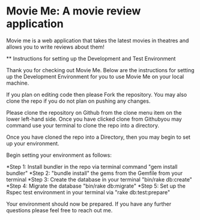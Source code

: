 # Movie Me: A movie review application
Movie me is a web application that takes the latest movies in theatres and allows you to write reviews about them!

** Instructions for setting up the Development and Test Environment

Thank you for checking out Movie Me. Below are the instructions for setting up the Development Environment for you to use Movie Me on your local machine.

If you plan on editing code then please Fork the repository. You may also clone the repo if you do not plan on pushing any changes.

Please clone the repository on Github from the clone menu item on the lower left-hand side. Once you have clicked clone from Githubyou may command use your terminal to clone the repo into a directory.

Once you have cloned the repo into a Directory, then you may begin to set up your environment.

Begin setting your environment as follows:

  *Step 1: Install bundler in the repo via terminal command "gem install bundler"
  *Step 2: "bundle install" the gems from the Gemfile from your terminal
  *Step 3: Create the database in your terminal "bin/rake db:create"
  *Step 4: Migrate the database "bin/rake db:migrate"
  *Step 5: Set up the Rspec test environment in your terminal via "rake db:test:prepare"

Your environment should now be prepared. If you have any further questions please feel free to reach out me.